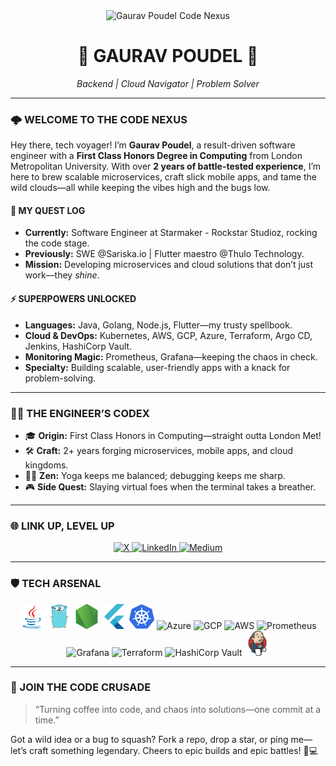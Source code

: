 <div align="center">
  <img height="290" width="450" src="https://github.com/images/modules/search/dark2x.png" alt="Gaurav Poudel Code Nexus" />
  <h1>🚀 GAURAV POUDEL 🚀</h1>
  <p><em> Backend | Cloud Navigator | Problem Solver</em></p>
</div>

---

### 🌩️ WELCOME TO THE CODE NEXUS

Hey there, tech voyager! I’m **Gaurav Poudel**, a result-driven software engineer with a **First Class Honors Degree in Computing** from London Metropolitan University. With over **2 years of battle-tested experience**, I’m here to brew scalable microservices, craft slick mobile apps, and tame the wild clouds—all while keeping the vibes high and the bugs low.

#### 🎯 MY QUEST LOG
- **Currently:** Software Engineer at Starmaker - Rockstar Studioz, rocking the code stage.  
- **Previously:** SWE @Sariska.io | Flutter maestro @Thulo Technology.  
- **Mission:** Developing microservices and cloud solutions that don’t just work—they *shine*.  

#### ⚡ SUPERPOWERS UNLOCKED
- **Languages:** Java, Golang, Node.js, Flutter—my trusty spellbook.  
- **Cloud & DevOps:** Kubernetes, AWS, GCP, Azure, Terraform, Argo CD, Jenkins, HashiCorp Vault.  
- **Monitoring Magic:** Prometheus, Grafana—keeping the chaos in check.  
- **Specialty:** Building scalable, user-friendly apps with a knack for problem-solving.  

---

### 🧙‍♂️ THE ENGINEER’S CODEX
- 🎓 **Origin:** First Class Honors in Computing—straight outta London Met!  
- 🛠️ **Craft:** 2+ years forging microservices, mobile apps, and cloud kingdoms.  
- 🧘‍♂️ **Zen:** Yoga keeps me balanced; debugging keeps me sharp.  
- 🎮 **Side Quest:** Slaying virtual foes when the terminal takes a breather.  

---

### 🌐 LINK UP, LEVEL UP
<div align="center">
  <a href="https://x.com/we_crood" target="_blank">
    <img src="https://raw.githubusercontent.com/rahuldkjain/github-profile-readme-generator/master/src/images/icons/Social/twitter.svg" alt="X" height="40" width="50" />
  </a>
  <a href="https://www.linkedin.com/in/iamgauravpoudel/" target="_blank">
    <img src="https://content.linkedin.com/content/dam/me/business/en-us/amp/brand-site/v2/bg/LI-Bug.svg.original.svg" alt="LinkedIn" height="40" width="50" />
  </a>
  <a href="https://medium.com/@gauravpaudel2013" target="_blank">
    <img src="https://raw.githubusercontent.com/rahuldkjain/github-profile-readme-generator/master/src/images/icons/Social/medium.svg" alt="Medium" height="40" width="50" />
  </a>
</div>

---

### 🛡️ TECH ARSENAL
<div align="center">
  <img src="https://raw.githubusercontent.com/devicons/devicon/master/icons/java/java-original.svg" alt="Java" width="40" height="40" title="Java" />
  <img src="https://raw.githubusercontent.com/devicons/devicon/master/icons/go/go-original.svg" alt="Golang" width="40" height="40" title="Golang" />
  <img src="https://raw.githubusercontent.com/devicons/devicon/master/icons/nodejs/nodejs-original.svg" alt="Node.js" width="40" height="40" title="Node.js" />
  <img src="https://raw.githubusercontent.com/devicons/devicon/master/icons/flutter/flutter-original.svg" alt="Flutter" width="40" height="40" title="Flutter" />
  <img src="https://raw.githubusercontent.com/devicons/devicon/master/icons/kubernetes/kubernetes-plain.svg" alt="Kubernetes" width="40" height="40" title="Kubernetes" />
  <img src="https://avatars.githubusercontent.com/u/6844498?s=200&v=4" alt="Azure" width="40" height="40" title="Azure" />
  <img src="https://avatars.githubusercontent.com/u/2810941?s=200&v=4" alt="GCP" width="40" height="40" title="GCP" />
  <img src="https://avatars.githubusercontent.com/u/9919?s=200&v=4" alt="AWS" width="40" height="40" title="AWS" />
  <img src="https://avatars.githubusercontent.com/u/3380462?s=200&v=4" alt="Prometheus" width="40" height="40" title="Prometheus" />
  <img src="https://avatars.githubusercontent.com/u/7195757?s=200&v=4" alt="Grafana" width="40" height="40" title="Grafana" />
  <img src="https://avatars.githubusercontent.com/u/761456?s=200&v=4" alt="Terraform" width="40" height="40" title="Terraform" />
  <img src="https://avatars.githubusercontent.com/u/127379?s=200&v=4" alt="HashiCorp Vault" width="40" height="40" title="HashiCorp Vault" />
  <img src="https://raw.githubusercontent.com/devicons/devicon/master/icons/jenkins/jenkins-original.svg" alt="Jenkins" width="40" height="40" title="Jenkins" />
</div>

---

### 🌠 JOIN THE CODE CRUSADE
> “Turning coffee into code, and chaos into solutions—one commit at a time.”  

Got a wild idea or a bug to squash? Fork a repo, drop a star, or ping me—let’s craft something legendary. Cheers to epic builds and epic battles! 🎉💻
